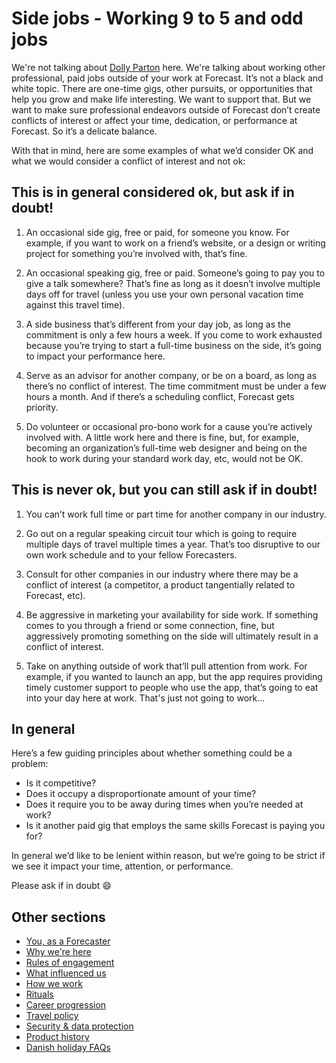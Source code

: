 # Side jobs - Working 9 to 5 and odd jobs

We're not talking about [Dolly Parton](https://en.wikipedia.org/wiki/9_to_5_(Dolly_Parton_song)) here. We're talking about working other professional, paid jobs outside of your work at Forecast. It’s not a black and white topic. There are one-time gigs, other pursuits, or opportunities that help you grow and make life interesting. We want to support that. But we want to make sure professional endeavors outside of Forecast don’t create conflicts of interest or affect your time, dedication, or performance at Forecast. So it’s a delicate balance.

With that in mind, here are some examples of what we’d consider OK and what we would consider a conflict of interest and not ok:

## This is in general considered ok, but ask if in doubt!

1. An occasional side gig, free or paid, for someone you know. For example, if you want to work on a friend’s website, or a design or writing project for something you’re involved with, that’s fine.

2. An occasional speaking gig, free or paid. Someone’s going to pay you to give a talk somewhere? That’s fine as long as it doesn’t involve multiple days off for travel (unless you use your own personal vacation time against this travel time).

3. A side business that’s different from your day job, as long as the commitment is only a few hours a week. If you come to work exhausted because you’re trying to start a full-time business on the side, it’s going to impact your performance here.

4. Serve as an advisor for another company, or be on a board, as long as there’s no conflict of interest. The time commitment must be under a few hours a month. And if there’s a scheduling conflict, Forecast gets priority.

5. Do volunteer or occasional pro-bono work for a cause you’re actively involved with. A little work here and there is fine, but, for example, becoming an organization’s full-time web designer and being on the hook to work during your standard work day, etc, would not be OK.

## This is never ok, but you can still ask if in doubt!

1. You can’t work full time or part time for another company in our industry.

2. Go out on a regular speaking circuit tour which is going to require multiple days of travel multiple times a year. That’s too disruptive to our own work schedule and to your fellow Forecasters.

3. Consult for other companies in our industry where there may be a conflict of interest (a competitor, a product tangentially related to Forecast, etc).

4. Be aggressive in marketing your availability for side work. If something comes to you through a friend or some connection, fine, but aggressively promoting something on the side will ultimately result in a conflict of interest.

5. Take on anything outside of work that’ll pull attention from work. For example, if you wanted to launch an app, but the app requires providing timely customer support to people who use the app, that’s going to eat into your day here at work. That's just not going to work...

## In general

Here’s a few guiding principles about whether something could be a problem:

* Is it competitive?
* Does it occupy a disproportionate amount of your time?
* Does it require you to be away during times when you’re needed at work?
* Is it another paid gig that employs the same skills Forecast is paying you for?

In general we’d like to be lenient within reason, but we’re going to be strict if we see it impact your time, attention, or performance.

Please ask if in doubt :smile:

## Other sections
* [You, as a Forecaster](you-as-a-forecaster.md)
* [Why we're here](why-we-are-here.md)
* [Rules of engagement](rules-of-engagement.md)
* [What influenced us](what-influenced-us.md)
* [How we work](how-we-work.md)
* [Rituals](rituals.md)
* [Career progression](career-progression.md)
* [Travel policy](travel-policy.md)
* [Security & data protection](security-data-protection.md)
* [Product history](product-history.md)
* [Danish holiday FAQs](holiday-faq.md)
